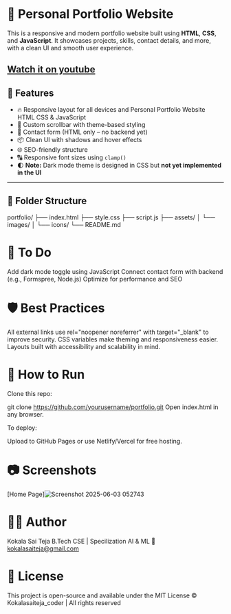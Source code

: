 # 💼 Personal Portfolio Website

This is a responsive and modern portfolio website built using **HTML**, **CSS**, and **JavaScript**. It showcases projects, skills, contact details, and more, with a clean UI and smooth user experience.

## [Watch it on youtube](https://youtu.be/AKNvTxWOdKw)

## 🚀 Features

- 🔥 Responsive layout for all devices and Personal Portfolio Website HTML CSS & JavaScript
- 🎨 Custom scrollbar with theme-based styling
- 💬 Contact form (HTML only – no backend yet)
- 📦 Clean UI with shadows and hover effects
- 🌐 SEO-friendly structure
- 🔠 Responsive font sizes using `clamp()`
- 🌓 **Note:** Dark mode theme is designed in CSS but **not yet implemented in the UI**

---

## 📁 Folder Structure

portfolio/
├── index.html
├── style.css
├── script.js
├── assets/
│ └── images/
│ └── icons/
└── README.md

# 📌 To Do
 Add dark mode toggle using JavaScript
 Connect contact form with backend (e.g., Formspree, Node.js)
 Optimize for performance and SEO

# 🛡️ Best Practices
All external links use rel="noopener noreferrer" with target="_blank" to improve security.
CSS variables make theming and responsiveness easier.
Layouts built with accessibility and scalability in mind.

# 🧪 How to Run
Clone this repo:

git clone https://github.com/yourusername/portfolio.git
Open index.html in any browser.

To deploy:

Upload to GitHub Pages or use Netlify/Vercel for free hosting.

# 📷 Screenshots

[Home Page]![Screenshot 2025-06-03 052743](https://github.com/user-attachments/assets/0164ec6e-68af-475c-8cda-24e783abf43c)

# 🧑‍💻 Author

Kokala Sai Teja
B.Tech CSE | Specilization AI & ML
📧 [kokalasaiteja@gmail.com](mailto:kokalasaiteja@gmail.com)

# 📜 License

This project is open-source and available under the MIT License
© Kokalasaiteja_coder | All rights reserved
